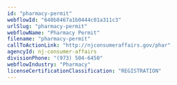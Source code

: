 ```yaml
---
id: "pharmacy-permit"
webflowId: "640b8467a1b0444c01a311c3"
urlSlug: "pharmacy-permit"
webflowName: "Pharmacy Permit"
filename: "pharmacy-permit"
callToActionLink: "http://njconsumeraffairs.gov/phar"
agencyId: nj-consumer-affairs
divisionPhone: "(973) 504-6450"
webflowIndustry: "Pharmacy"
licenseCertificationClassification: "REGISTRATION"
---
```

